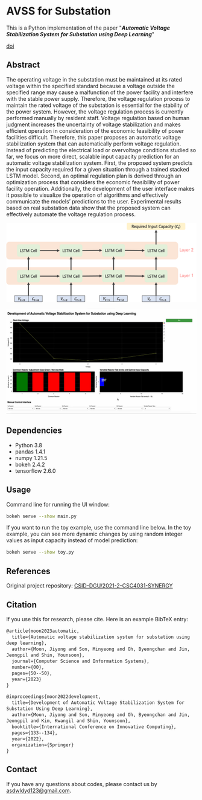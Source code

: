 # AVSS for Substation
This is a Python implementation of the paper "***Automatic Voltage Stabilization System for Substation using Deep Learning***"<br>

[doi](https://doi.org/10.2298/CSIS220509050M)

## Abstract
The operating voltage in the substation must be maintained at its rated voltage within the specified standard because a voltage outside the specified range may cause a malfunction of the power facility and interfere with the stable power supply. Therefore, the voltage regulation process to maintain the rated voltage of the substation is essential for the stability of the power system. However, the voltage regulation process is currently performed manually by resident staff. Voltage regulation based on human judgment increases the uncertainty of voltage stabilization and makes efficient operation in consideration of the economic feasibility of power facilities difficult. Therefore, this paper proposes an automatic voltage stabilization system that can automatically perform voltage regulation. Instead of predicting the electrical load or overvoltage conditions studied so far, we focus on more direct, scalable input capacity prediction for an automatic voltage stabilization system. First, the proposed system predicts the input capacity required for a given situation through a trained stacked LSTM model. Second, an optimal regulation plan is derived through an optimization process that considers the economic feasibility of power facility operation. Additionally, the development of the user interface makes it possible to visualize the operation of algorithms and effectively communicate the models’ predictions to the user. Experimental results based on real substation data show that the proposed system can effectively automate the voltage regulation process.

<p align="center">
    <img width="600" alt="fig1" src="./src/fig1.png">
</p>

<p align="center">
    <img width="1200" alt="fig2" src="./src/fig2.png">
</p>

## Dependencies
- Python 3.8
- pandas 1.4.1
- numpy 1.21.5
- bokeh 2.4.2
- tensorflow 2.6.0

## Usage
Command line for running the UI window: 
```bash
bokeh serve --show main.py
```

If you want to run the toy example, use the command line below.
In the toy example, you can see more dynamic changes by using random integer values as input capacity instead of model prediction:
```bash
bokeh serve --show toy.py
```

## References
Original project repository: [CSID-DGU/2021-2-CSC4031-SYNERGY](https://github.com/CSID-DGU/2021-2-CSC4031-SYNERGY)

## Citation
If you use this for research, please cite. Here is an example BibTeX entry:

```
@article{moon2023automatic,
  title={Automatic voltage stabilization system for substation using deep learning},
  author={Moon, Jiyong and Son, Minyeong and Oh, Byeongchan and Jin, Jeongpil and Shin, Younsoon},
  journal={Computer Science and Information Systems},
  number={00},
  pages={50--50},
  year={2023}
}
```
```
@inproceedings{moon2022development,
  title={Development of Automatic Voltage Stabilization System for Substation Using Deep Learning},
  author={Moon, Jiyong and Son, Minyeong and Oh, Byeongchan and Jin, Jeongpil and Kim, Kwangil and Shin, Younsoon},
  booktitle={International Conference on Innovative Computing},
  pages={133--134},
  year={2022},
  organization={Springer}
}
```

## Contact
If you have any questions about codes, please contact us by asdwldyd123@gmail.com.